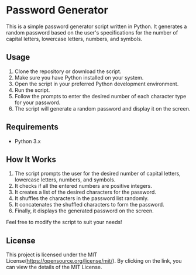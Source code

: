 # Password Generator

This is a simple password generator script written in Python. It generates a random password based on the user's specifications for the number of capital letters, lowercase letters, numbers, and symbols.

## Usage

1. Clone the repository or download the script.
2. Make sure you have Python installed on your system.
3. Open the script in your preferred Python development environment.
4. Run the script.
5. Follow the prompts to enter the desired number of each character type for your password.
6. The script will generate a random password and display it on the screen.

## Requirements

- Python 3.x

## How It Works

1. The script prompts the user for the desired number of capital letters, lowercase letters, numbers, and symbols.
2. It checks if all the entered numbers are positive integers.
3. It creates a list of the desired characters for the password.
4. It shuffles the characters in the password list randomly.
5. It concatenates the shuffled characters to form the password.
6. Finally, it displays the generated password on the screen.

Feel free to modify the script to suit your needs!

## License

This project is licensed under the MIT License(https://opensource.org/license/mit/).
By clicking on the link, you can view the details of the MIT License.
